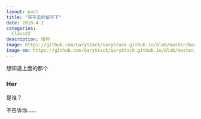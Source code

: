 ```yaml
---
layout: post
title: "带不走的留不下"
date: 2018-4-2
categories:
  Class22
description: 情怀
image: https://github.com/GaryStack/GaryStack.github.io/blob/master/background/%E6%98%9F%E7%A9%BA/timg%20(4).jpg?raw=true
image-sm: https://github.com/GaryStack/GaryStack.github.io/blob/master/background/%E6%98%9F%E7%A9%BA/timg%20(4).jpg?raw=true
---
```


想知道上面的那个

### Her

是谁？

不告诉你……
